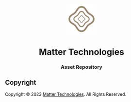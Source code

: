 <p align="center">
    <img src="https://github.com/matter-technologies/.assets/blob/bcaa99bad495ac09ac33cf16e6d0db4a5e6c54f0/logo/matter-logo_light.png" width="20%" height="20%" alt="Matter Technologies Logo">
</p>
<h1 align='center' style='border-bottom: none;'>Matter Technologies</h1>
<h3 align='center'>Asset Repository</h3>


## Copyright

Copyright &copy; 2023 [Matter Technologies](https://www.matter.tech/ "Matter Technologies website"). All Rights Reserved.